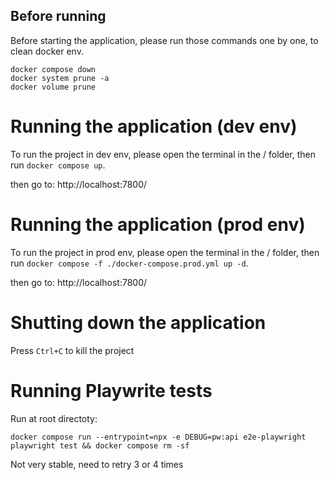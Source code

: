 ## Before running

Before starting the application, please run those commands one by one, to clean docker env.

```
docker compose down 
docker system prune -a
docker volume prune
```

# Running the application (dev env)

To run the project in dev env, please open the terminal in the / folder, then run `docker compose up`.

then go to: http://localhost:7800/


# Running the application (prod env)  

To run the project in prod env, please open the terminal in the / folder, then run  `docker compose -f ./docker-compose.prod.yml up -d`.

then go to: http://localhost:7800/

# Shutting down the application

Press `Ctrl+C` to kill the project

# Running Playwrite tests

Run at root directoty:

```
docker compose run --entrypoint=npx -e DEBUG=pw:api e2e-playwright playwright test && docker compose rm -sf
```

Not very stable, need to retry 3 or 4 times